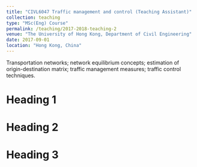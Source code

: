```yaml
---
title: "CIVL6047 Traffic management and control (Teaching Assistant)"
collection: teaching
type: "MSc(Eng) Course"
permalink: /teaching/2017-2018-teaching-2
venue: "The University of Hong Kong, Department of Civil Engineering"
date: 2017-09-01
location: "Hong Kong, China"
---
```


Transportation networks; network equilibrium concepts; estimation of origin-destination matrix; traffic management measures; traffic control techniques.

Heading 1
======

Heading 2
======

Heading 3
======
